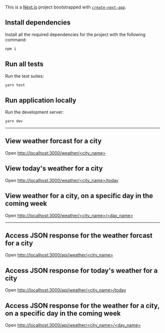 This is a [Next.js](https://nextjs.org/) project bootstrapped with [`create-next-app`](https://github.com/vercel/next.js/tree/canary/packages/create-next-app).

## Install dependencies

Install all the required dependencies for the project with the following command:

```bash
npm i
```

## Run all tests

Run the test suites:

```bash
yarn test
```

## Run application locally

Run the development server:

```bash
yarn dev
```

***

## View weather forcast for a city

Open [http://localhost:3000/weather/<city_name>](http://localhost:3000/weather/<city_name>)

## View today's weather for a city

Open [http://localhost:3000/weather/<city_name>/today](http://localhost:3000/weather/<city_name>/today)

## View weather for a city, on a specific day in the coming week

Open [http://localhost:3000/weather/<city_name>/<day_name>](http://localhost:3000/weather/<city_name>/<day_name>)

***

## Access JSON response for the weather forcast for a city

Open [http://localhost:3000/api/weather/<city_name>](http://localhost:3000/api/weather/<city_name>)

## Access JSON response for today's weather for a city

Open [http://localhost:3000/api/weather/<city_name>/today](http://localhost:3000/api/weather/<city_name>/today)

## Access JSON response for the weather for a city, on a specific day in the coming week

Open [http://localhost:3000/api/weather/<city_name>/<day_name>](http://localhost:3000/api/weather/<city_name>/<day_name>)
